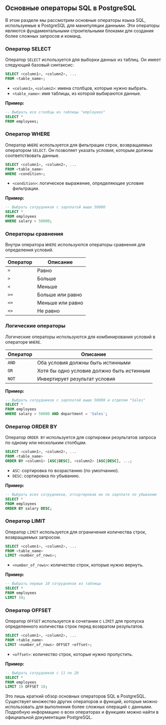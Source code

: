 ## Основные операторы SQL в PostgreSQL

В этом разделе мы рассмотрим основные операторы языка SQL, используемые в PostgreSQL для манипуляции данными. Эти операторы являются фундаментальными строительными блоками для создания более сложных запросов и команд. 

### Оператор SELECT

Оператор `SELECT` используется для выборки данных из таблиц. Он имеет следующий базовый синтаксис:

```sql
SELECT <column1>, <column2>, ...
FROM <table_name>;
```

- `<column1>`, `<column2>`: имена столбцов, которые нужно выбрать.
- `<table_name>`: имя таблицы, из которой выбираются данные.

**Пример:**

```sql
-- Выбрать все столбцы из таблицы "employees"
SELECT *
FROM employees;
```

### Оператор WHERE

Оператор `WHERE` используется для фильтрации строк, возвращаемых оператором `SELECT`. Он позволяет указать условия, которым должны соответствовать данные.

```sql
SELECT <column1>, <column2>, ...
FROM <table_name>
WHERE <condition>;
```

- `<condition>`: логическое выражение, определяющее условие фильтрации.

**Пример:**

```sql
-- Выбрать сотрудников с зарплатой выше 50000
SELECT *
FROM employees
WHERE salary > 50000;
```

### Операторы сравнения

Внутри оператора `WHERE` используются операторы сравнения для определения условий. 

| Оператор | Описание |
|---|---|
| `=` | Равно |
| `>` | Больше |
| `<` | Меньше |
| `>=` | Больше или равно |
| `<=` | Меньше или равно |
| `<>` | Не равно |

### Логические операторы

Логические операторы используются для комбинирования условий в операторе `WHERE`.

| Оператор | Описание |
|---|---|
| `AND` | Оба условия должны быть истинными |
| `OR` | Хотя бы одно условие должно быть истинным |
| `NOT` | Инвертирует результат условия |

**Пример:**

```sql
-- Выбрать сотрудников с зарплатой выше 50000 и отделом "Sales"
SELECT *
FROM employees
WHERE salary > 50000 AND department = 'Sales';
```

### Оператор ORDER BY

Оператор `ORDER BY` используется для сортировки результатов запроса по одному или нескольким столбцам.

```sql
SELECT <column1>, <column2>, ...
FROM <table_name>
ORDER BY <column1> [ASC|DESC], <column2> [ASC|DESC], ...;
```

- `ASC`: сортировка по возрастанию (по умолчанию).
- `DESC`: сортировка по убыванию.

**Пример:**

```sql
-- Выбрать всех сотрудников, отсортировав их по зарплате по убыванию
SELECT *
FROM employees
ORDER BY salary DESC;
```

### Оператор LIMIT

Оператор `LIMIT` используется для ограничения количества строк, возвращаемых запросом.

```sql
SELECT <column1>, <column2>, ...
FROM <table_name>
LIMIT <number_of_rows>;
```

- `<number_of_rows>`: количество строк, которые нужно вернуть.

**Пример:**

```sql
-- Выбрать первых 10 сотрудников из таблицы
SELECT *
FROM employees
LIMIT 10;
```

### Оператор OFFSET

Оператор `OFFSET` используется в сочетании с `LIMIT` для пропуска определенного количества строк перед возвратом результатов.

```sql
SELECT <column1>, <column2>, ...
FROM <table_name>
LIMIT <number_of_rows> OFFSET <offset>;
```

- `<offset>`: количество строк, которые нужно пропустить.

**Пример:**

```sql
-- Выбрать сотрудников с 11 по 20
SELECT *
FROM employees
LIMIT 10 OFFSET 10;
```

Это лишь краткий обзор основных операторов SQL в PostgreSQL. Существует множество других операторов и функций, которые можно использовать для выполнения более сложных операций с данными. Подробную информацию о всех операторах и функциях можно найти в официальной документации PostgreSQL.
